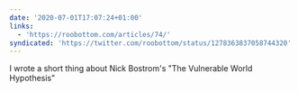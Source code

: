 ```yaml
---
date: '2020-07-01T17:07:24+01:00'
links:
  - 'https://roobottom.com/articles/74/'
syndicated: 'https://twitter.com/roobottom/status/1278363837058744320'
---
```

I wrote a short thing about Nick Bostrom's "The Vulnerable World Hypothesis" 
